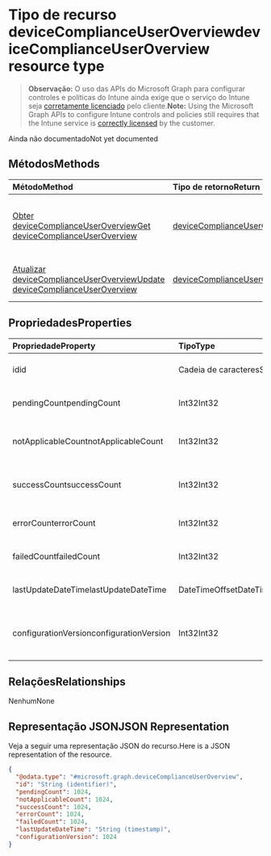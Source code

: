 # <a name="devicecomplianceuseroverview-resource-type"></a><span data-ttu-id="15aa5-101">Tipo de recurso deviceComplianceUserOverview</span><span class="sxs-lookup"><span data-stu-id="15aa5-101">deviceComplianceUserOverview resource type</span></span>

> <span data-ttu-id="15aa5-102">**Observação:** O uso das APIs do Microsoft Graph para configurar controles e políticas do Intune ainda exige que o serviço do Intune seja [corretamente licenciado](https://go.microsoft.com/fwlink/?linkid=839381) pelo cliente.</span><span class="sxs-lookup"><span data-stu-id="15aa5-102">**Note:** Using the Microsoft Graph APIs to configure Intune controls and policies still requires that the Intune service is [correctly licensed](https://go.microsoft.com/fwlink/?linkid=839381) by the customer.</span></span>

<span data-ttu-id="15aa5-103">Ainda não documentado</span><span class="sxs-lookup"><span data-stu-id="15aa5-103">Not yet documented</span></span>
## <a name="methods"></a><span data-ttu-id="15aa5-104">Métodos</span><span class="sxs-lookup"><span data-stu-id="15aa5-104">Methods</span></span>
|<span data-ttu-id="15aa5-105">Método</span><span class="sxs-lookup"><span data-stu-id="15aa5-105">Method</span></span>|<span data-ttu-id="15aa5-106">Tipo de retorno</span><span class="sxs-lookup"><span data-stu-id="15aa5-106">Return Type</span></span>|<span data-ttu-id="15aa5-107">Descrição</span><span class="sxs-lookup"><span data-stu-id="15aa5-107">Description</span></span>|
|:---|:---|:---|
|[<span data-ttu-id="15aa5-108">Obter deviceComplianceUserOverview</span><span class="sxs-lookup"><span data-stu-id="15aa5-108">Get deviceComplianceUserOverview</span></span>](../api/intune_deviceconfig_devicecomplianceuseroverview_get.md)|[<span data-ttu-id="15aa5-109">deviceComplianceUserOverview</span><span class="sxs-lookup"><span data-stu-id="15aa5-109">deviceComplianceUserOverview</span></span>](../resources/intune_deviceconfig_devicecomplianceuseroverview.md)|<span data-ttu-id="15aa5-110">Ler propriedades e relações de objetos de [deviceComplianceUserOverview](../resources/intune_deviceconfig_devicecomplianceuseroverview.md).</span><span class="sxs-lookup"><span data-stu-id="15aa5-110">Read properties and relationships of [plannerProgressTaskBoardTaskFormat](../resources/intune_deviceconfig_devicecomplianceuseroverview.md) object.</span></span>|
|[<span data-ttu-id="15aa5-111">Atualizar deviceComplianceUserOverview</span><span class="sxs-lookup"><span data-stu-id="15aa5-111">Update deviceComplianceUserOverview</span></span>](../api/intune_deviceconfig_devicecomplianceuseroverview_update.md)|[<span data-ttu-id="15aa5-112">deviceComplianceUserOverview</span><span class="sxs-lookup"><span data-stu-id="15aa5-112">deviceComplianceUserOverview</span></span>](../resources/intune_deviceconfig_devicecomplianceuseroverview.md)|<span data-ttu-id="15aa5-113">Atualizar as propriedades de um objeto de [deviceComplianceUserOverview](../resources/intune_deviceconfig_devicecomplianceuseroverview.md).</span><span class="sxs-lookup"><span data-stu-id="15aa5-113">Update the properties of a [calendar](../resources/intune_deviceconfig_devicecomplianceuseroverview.md) object.</span></span>|

## <a name="properties"></a><span data-ttu-id="15aa5-114">Propriedades</span><span class="sxs-lookup"><span data-stu-id="15aa5-114">Properties</span></span>
|<span data-ttu-id="15aa5-115">Propriedade</span><span class="sxs-lookup"><span data-stu-id="15aa5-115">Property</span></span>|<span data-ttu-id="15aa5-116">Tipo</span><span class="sxs-lookup"><span data-stu-id="15aa5-116">Type</span></span>|<span data-ttu-id="15aa5-117">Descrição</span><span class="sxs-lookup"><span data-stu-id="15aa5-117">Description</span></span>|
|:---|:---|:---|
|<span data-ttu-id="15aa5-118">id</span><span class="sxs-lookup"><span data-stu-id="15aa5-118">id</span></span>|<span data-ttu-id="15aa5-119">Cadeia de caracteres</span><span class="sxs-lookup"><span data-stu-id="15aa5-119">String</span></span>|<span data-ttu-id="15aa5-120">Chave da entidade.</span><span class="sxs-lookup"><span data-stu-id="15aa5-120">Key of the setting.</span></span>|
|<span data-ttu-id="15aa5-121">pendingCount</span><span class="sxs-lookup"><span data-stu-id="15aa5-121">pendingCount</span></span>|<span data-ttu-id="15aa5-122">Int32</span><span class="sxs-lookup"><span data-stu-id="15aa5-122">Int32</span></span>|<span data-ttu-id="15aa5-123">Número de usuários pendentes</span><span class="sxs-lookup"><span data-stu-id="15aa5-123">Number of pending Users</span></span>|
|<span data-ttu-id="15aa5-124">notApplicableCount</span><span class="sxs-lookup"><span data-stu-id="15aa5-124">notApplicableCount</span></span>|<span data-ttu-id="15aa5-125">Int32</span><span class="sxs-lookup"><span data-stu-id="15aa5-125">Int32</span></span>|<span data-ttu-id="15aa5-126">Número de dispositivos não aplicáveis</span><span class="sxs-lookup"><span data-stu-id="15aa5-126">Number of not applicable devices</span></span>|
|<span data-ttu-id="15aa5-127">successCount</span><span class="sxs-lookup"><span data-stu-id="15aa5-127">successCount</span></span>|<span data-ttu-id="15aa5-128">Int32</span><span class="sxs-lookup"><span data-stu-id="15aa5-128">Int32</span></span>|<span data-ttu-id="15aa5-129">Número de usuários bem-sucedidos</span><span class="sxs-lookup"><span data-stu-id="15aa5-129">Number of succeeded Users</span></span>|
|<span data-ttu-id="15aa5-130">errorCount</span><span class="sxs-lookup"><span data-stu-id="15aa5-130">errorCount</span></span>|<span data-ttu-id="15aa5-131">Int32</span><span class="sxs-lookup"><span data-stu-id="15aa5-131">Int32</span></span>|<span data-ttu-id="15aa5-132">Número de usuários com erro</span><span class="sxs-lookup"><span data-stu-id="15aa5-132">Number of error Users</span></span>|
|<span data-ttu-id="15aa5-133">failedCount</span><span class="sxs-lookup"><span data-stu-id="15aa5-133">failedCount</span></span>|<span data-ttu-id="15aa5-134">Int32</span><span class="sxs-lookup"><span data-stu-id="15aa5-134">Int32</span></span>|<span data-ttu-id="15aa5-135">Número de usuários com falhas</span><span class="sxs-lookup"><span data-stu-id="15aa5-135">Number of failed Users</span></span>|
|<span data-ttu-id="15aa5-136">lastUpdateDateTime</span><span class="sxs-lookup"><span data-stu-id="15aa5-136">lastUpdateDateTime</span></span>|<span data-ttu-id="15aa5-137">DateTimeOffset</span><span class="sxs-lookup"><span data-stu-id="15aa5-137">DateTimeOffset</span></span>|<span data-ttu-id="15aa5-138">Hora da última atualização</span><span class="sxs-lookup"><span data-stu-id="15aa5-138">Last update time</span></span>|
|<span data-ttu-id="15aa5-139">configurationVersion</span><span class="sxs-lookup"><span data-stu-id="15aa5-139">configurationVersion</span></span>|<span data-ttu-id="15aa5-140">Int32</span><span class="sxs-lookup"><span data-stu-id="15aa5-140">Int32</span></span>|<span data-ttu-id="15aa5-141">Versão da política para essa visão geral</span><span class="sxs-lookup"><span data-stu-id="15aa5-141">Version of the policy for that overview</span></span>|

## <a name="relationships"></a><span data-ttu-id="15aa5-142">Relações</span><span class="sxs-lookup"><span data-stu-id="15aa5-142">Relationships</span></span>
<span data-ttu-id="15aa5-143">Nenhum</span><span class="sxs-lookup"><span data-stu-id="15aa5-143">None</span></span>
## <a name="json-representation"></a><span data-ttu-id="15aa5-144">Representação JSON</span><span class="sxs-lookup"><span data-stu-id="15aa5-144">JSON Representation</span></span>
<span data-ttu-id="15aa5-145">Veja a seguir uma representação JSON do recurso.</span><span class="sxs-lookup"><span data-stu-id="15aa5-145">Here is a JSON representation of the resource.</span></span>
<!-- {
  "blockType": "resource",
  "keyProperty": "id",
  "@odata.type": "microsoft.graph.deviceComplianceUserOverview"
}
-->
``` json
{
  "@odata.type": "#microsoft.graph.deviceComplianceUserOverview",
  "id": "String (identifier)",
  "pendingCount": 1024,
  "notApplicableCount": 1024,
  "successCount": 1024,
  "errorCount": 1024,
  "failedCount": 1024,
  "lastUpdateDateTime": "String (timestamp)",
  "configurationVersion": 1024
}
```



